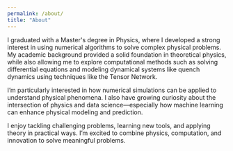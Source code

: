 ```yaml
---
permalink: /about/
title: "About"
---
```


I graduated with a Master's degree in Physics, where I developed a strong interest in using numerical algorithms to solve complex physical problems. My academic background provided a solid foundation in theoretical physics, while also allowing me to explore computational methods such as solving differential equations and modeling dynamical systems like quench dynamics using techniques like the Tensor Network.

I’m particularly interested in how numerical simulations can be applied to understand physical phenomena. I also have growing curiosity about the intersection of physics and data science—especially how machine learning can enhance physical modeling and prediction.

I enjoy tackling challenging problems, learning new tools, and applying theory in practical ways. I’m excited to combine physics, computation, and innovation to solve meaningful problems.
